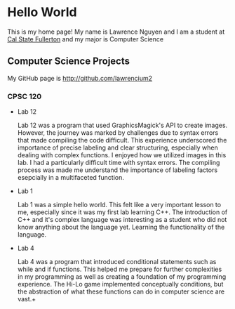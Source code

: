 # Hello World

This is my home page! My name is Lawrence Nguyen and I am a student at [Cal State Fullerton](http://www.fullerton.edu/) and my major is Computer Science

## Computer Science Projects

My GitHub page is http://github.com/lawrencium2

### CPSC 120

* Lab 12

    Lab 12 was a program that used GraphicsMagick's API to create images. However, the journey was marked by challenges due to syntax errors that made compiling the code difficult. This experience underscored the importance of precise labeling and clear structuring, especially when dealing with complex functions. I enjoyed how we utilized images in this lab. I had a particularly difficult time with syntax errors. The compiling process was made me understand the importance of labeling factors esepcially in a multifaceted function. 
  
* Lab 1

    Lab 1 was a simple hello world. This felt like a very important lesson to me, especially since it was my first lab learning C++. The introduction of C++ and it's complex language was interesting as a student who did not know anything about the language yet. Learning the functionality of the language.

* Lab 4

    Lab 4 was a program that introduced conditional statements such as while and if functions. This helped me prepare for further complexities in my programming as well as creating a foundation of my programming experience. The Hi-Lo game implemented conceptually conditions, but the abstraction of what these functions can do in computer science are vast.+

